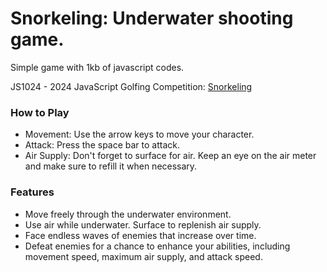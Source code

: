# Snorkeling: Underwater shooting game.

Simple game with 1kb of javascript codes.

JS1024 - 2024 JavaScript Golfing Competition: [Snorkeling](https://js1024.fun/demos/2024/20/readme)

### How to Play

- Movement: Use the arrow keys to move your character.
- Attack: Press the space bar to attack.
- Air Supply: Don't forget to surface for air. Keep an eye on the air meter and make sure to refill it when necessary.

### Features

- Move freely through the underwater environment.
- Use air while underwater. Surface to replenish air supply.
- Face endless waves of enemies that increase over time.
- Defeat enemies for a chance to enhance your abilities, including movement speed, maximum air supply, and attack speed.
